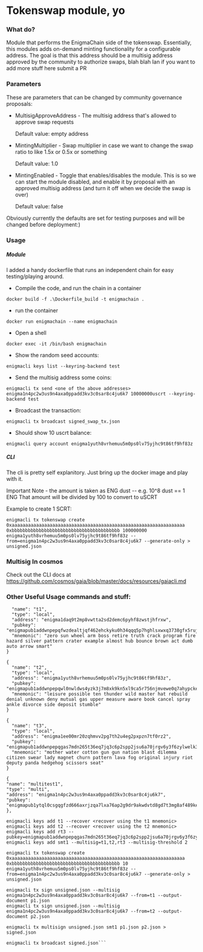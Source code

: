 # Tokenswap module, yo

### What do?

Module that performs the EnigmaChain side of the tokenswap. Essentially, this modules adds on-demand minting 
functionality for a configurable address. The goal is that this address should be a multisig address 
approved by the community to authorize swaps, blah blah Ian if you want to add more stuff here submit a PR

### Parameters

These are parameters that can be changed by community governance proposals:

- MultisigApproveAddress - The multisig address that's allowed to approve swap requests

    Default value: empty address

- MintingMultiplier - Swap multiplier in case we want to change the swap ratio to like 1.5x or 0.5x or something

    Default value: 1.0

- MintingEnabled - Toggle that enables/disables the module. This is so we can start the module disabled, and enable it by proposal with an approved multisig address (and turn it off when we decide the swap is over)
    
    Default value: false

Obviously currently the defaults are set for testing purposes and will be changed before deployment:)

### Usage

##### Module

I added a handy dockerfile that runs an independent chain for easy testing/playing around.
 
* Compile the code, and run the chain in a container

`docker build -f .\Dockerfile_build -t enigmachain .`    

* run the container

`docker run enigmachain --name enigmachain`

* Open a shell
 
`docker exec -it /bin/bash enigmachain`

* Show the random seed accounts:

`enigmacli keys list --keyring-backend test`

* Send the multisig address some coins:

`enigmacli tx send <one of the above addresses> enigma1n4pc2w3us9n4axa0ppadd3kv3c0sar8c4ju6k7 10000000uscrt --keyring-backend test`

* Broadcast the transaction:

`enigmacli tx broadcast signed_swap_tx.json`

* Should show 10 uscrt balance:

`enigmacli query account enigma1yuth8vrhemuu5m0ps0lv75yjhc9t86tf9hf83z`

##### CLI

The cli is pretty self explanitory. Just bring up the docker image and play with it.
 
Important Note - the amount is taken as ENG dust -- e.g. 10^8 dust == 1 ENG
That amount will be divided by 100 to convert to uSCRT

Example to create 1 SCRT:

`enigmacli tx tokenswap create 0xaaaaaaaaaaaaaaaaaaaaaaaaaaaaaaaaaaaaaaaaaaaaaaaaaaaaaaaaaaaaaaaa 0xbbbbbbbbbbbbbbbbbbbbbbbbbbbbbbbbbbbbbbbb 100000000 enigma1yuth8vrhemuu5m0ps0lv75yjhc9t86tf9hf83z --from=enigma1n4pc2w3us9n4axa0ppadd3kv3c0sar8c4ju6k7 --generate-only > unsigned.json
`

### Multisig In cosmos

Check out the CLI docs at 
https://github.com/cosmos/gaia/blob/master/docs/resources/gaiacli.md 

### Other Useful Usage commands and stuff:

```{
  "name": "t1",
  "type": "local",
  "address": "enigma1daq9t2mp8vwtta2sd2demc6pyhf8zwstjhfrxw",
  "pubkey": "enigmapub1addwnpepqfwzdealtjqf462ehckyku0h34qqq5p7hghlsxwxq3738gfx5rujuy89zj6",
  "mnemonic": "zero sun wheel arm boss retire truth crack program fire hazard silver pattern crater example almost hub bounce brown act dumb auto arrow smart"
}

{
  "name": "t2",
  "type": "local",
  "address": "enigma1yuth8vrhemuu5m0ps0lv75yjhc9t86tf9hf83z",
  "pubkey": "enigmapub1addwnpepqwl0nwldws4yzk3j7m8xk9kn5xl9ca5r756njmvewe0q7ahypckevnp7ng0",
  "mnemonic": "leisure possible ten thunder wild master hat rebuild denial unknown deny mutual gas upper measure aware book cancel spray ankle divorce side deposit stumble"
}

{
  "name": "t3",
  "type": "local",
  "address": "enigma1ee00mr20zqhmvv2pg7th2u4eg2pxpzn7tf0rz2",
  "pubkey": "enigmapub1addwnpepqgas7mdn265t36eq7jq3c6p2spp2jsu6a70jrgv6y3f6zylwelk37kqka5c",
  "mnemonic": "mother water cotton gun gun nation blast dilemma citizen swear lady magnet churn pattern lava fog original injury riot deputy panda hedgehog scissors seat"
}

{
"name": "multitest1",
"type": "multi",
"address": "enigma1n4pc2w3us9n4axa0ppadd3kv3c0sar8c4ju6k7",
"pubkey": "enigmapub1ytql0csgqgfzd666axrjzqa7lxa76ap2g9dr9akwdvtd8gd7t3mg8af489kejaj7pamwgr3djcfzd666axrjzqjuymnm7hyqnt54n03vfdcl0r2qqpgraw30lqvuvprazwsjdg8e9cfzd666axrjzq3mpakmx44ghr4jpaypr35z4qzz49pe4mulyxse5fzn5yf7anldrutcu62m"        
},
	
enigmacli keys add t1 --recover <recover using the t1 mnemonic>
enigmacli keys add t2 --recover <recover using the t2 mnemonic>
enigmacli keys add rt3 --pubkey=enigmapub1addwnpepqgas7mdn265t36eq7jq3c6p2spp2jsu6a70jrgv6y3f6zylwelk37kqka5c
enigmacli keys add smt1 --multisig=t1,t2,rt3 --multisig-threshold 2

enigmacli tx tokenswap create 0xaaaaaaaaaaaaaaaaaaaaaaaaaaaaaaaaaaaaaaaaaaaaaaaaaaaaaaaaaaaaaaaa 0xbbbbbbbbbbbbbbbbbbbbbbbbbbbbbbbbbbbbbbbb 10 enigma1yuth8vrhemuu5m0ps0lv75yjhc9t86tf9hf83z --from=enigma1n4pc2w3us9n4axa0ppadd3kv3c0sar8c4ju6k7 --generate-only > unsigned.json

enigmacli tx sign unsigned.json --multisig enigma1n4pc2w3us9n4axa0ppadd3kv3c0sar8c4ju6k7 --from=t1 --output-document p1.json
enigmacli tx sign unsigned.json --multisig enigma1n4pc2w3us9n4axa0ppadd3kv3c0sar8c4ju6k7 --from=t2 --output-document p2.json

enigmacli tx multisign unsigned.json smt1 p1.json p2.json > signed.json

enigmacli tx broadcast signed.json```
